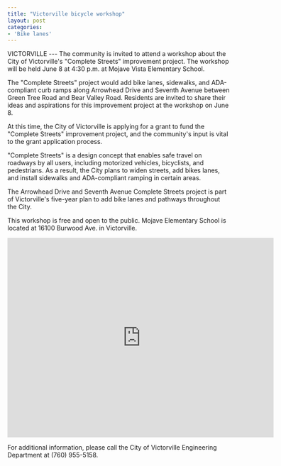 ```yaml
---
title: "Victorville bicycle workshop"
layout: post
categories:
- 'Bike lanes'
---
```


VICTORVILLE --- The community is invited to attend a workshop about the City of Victorville's "Complete Streets" improvement project. The workshop will be held June 8 at 4:30 p.m. at Mojave Vista Elementary School.

The "Complete Streets" project would add bike lanes, sidewalks, and ADA-compliant curb ramps along Arrowhead Drive and Seventh Avenue between Green Tree Road and Bear Valley Road. Residents are invited to share their ideas and aspirations for this improvement project at the workshop on June 8.

At this time, the City of Victorville is applying for a grant to fund the "Complete Streets" improvement project, and the community's input is vital to the grant application process.

"Complete Streets" is a design concept that enables safe travel on roadways by all users, including motorized vehicles, bicyclists, and pedestrians. As a result, the City plans to widen streets, add bikes lanes, and install sidewalks and ADA-compliant ramping in certain areas.

The Arrowhead Drive and Seventh Avenue Complete Streets project is part of Victorville's five-year plan to add bike lanes and pathways throughout the City.

This workshop is free and open to the public. Mojave Elementary School is located at 16100 Burwood Ave. in Victorville.

<iframe allowfullscreen="allowfullscreen" height="450" loading="lazy" src="https://www.google.com/maps/embed?pb=!1m18!1m12!1m3!1d3288.879729657739!2d-117.31343688477362!3d34.48057518049157!2m3!1f0!2f0!3f0!3m2!1i1024!2i768!4f13.1!3m3!1m2!1s0x80c366f495298f85%3A0xe2607652fdde487b!2s16100+Burwood+Ave%2C+Victorville%2C+CA+92395!5e0!3m2!1sen!2sus!4v1465387226734" style="border: 0;" width="600"></iframe>

For additional information, please call the City of Victorville Engineering Department at (760) 955-5158.